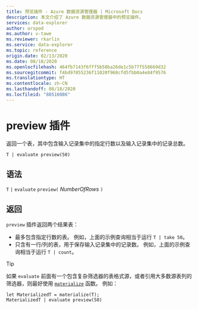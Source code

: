 ```yaml
---
title: 预览插件 - Azure 数据资源管理器 | Microsoft Docs
description: 本文介绍了 Azure 数据资源管理器中的预览插件。
services: data-explorer
author: orspod
ms.author: v-tawe
ms.reviewer: rkarlin
ms.service: data-explorer
ms.topic: reference
origin.date: 02/13/2020
ms.date: 08/18/2020
ms.openlocfilehash: 464fb7143f6fff5b58ba26de1c5b77f558669d32
ms.sourcegitcommit: f4bd97855236f11020f968cfd5fbb0a4e84f9576
ms.translationtype: HT
ms.contentlocale: zh-CN
ms.lasthandoff: 08/18/2020
ms.locfileid: "88516086"
---
```

# <a name="preview-plugin"></a>preview 插件

返回一个表，其中包含输入记录集中的指定行数以及输入记录集中的记录总数。

```kusto
T | evaluate preview(50)
```

## <a name="syntax"></a>语法

`T` `|` `evaluate` `preview(` *NumberOfRows* `)`

## <a name="returns"></a>返回

`preview` 插件返回两个结果表：
* 最多包含指定行数的表。
  例如，上面的示例查询相当于运行 `T | take 50`。
* 只含有一行/列的表，用于保存输入记录集中的记录数。
  例如，上面的示例查询相当于运行 `T | count`。

> [!TIP]
> 如果 `evaluate` 前面有一个包含复杂筛选器的表格式源，或者引用大多数源表列的筛选器，则最好使用 [`materialize`](materializefunction.md) 函数。 例如：

```kusto
let MaterializedT = materialize(T);
MaterializedT | evaluate preview(50)
```